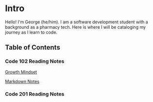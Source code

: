 
# Intro

Hello! I'm George (he/him). I am a software development student with a background as a pharmacy tech. Here is where I will be cataloging my journey as I learn to code.

## Table of Contents

### Code 102 Reading Notes

[Growth Mindset](GrowthM.md)

[Markdown Notes](MarkD.md)

### Code 201 Reading Notes
